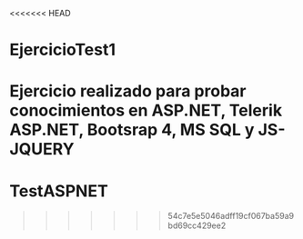 <<<<<<< HEAD
# EjercicioTest1
Ejercicio realizado para probar conocimientos en ASP.NET, Telerik ASP.NET, Bootsrap 4, MS SQL y JS-JQUERY
=======
# TestASPNET
>>>>>>> 54c7e5e5046adff19cf067ba59a9bd69cc429ee2
